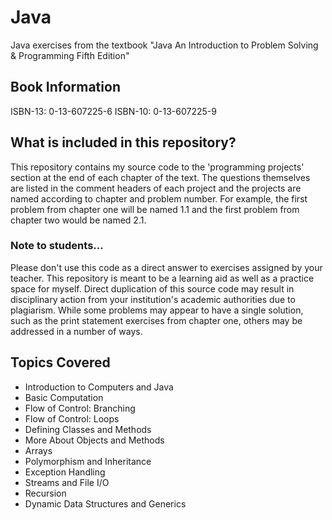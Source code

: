 # Java
Java exercises from the textbook "Java An Introduction to Problem Solving &amp; Programming Fifth Edition"

## Book Information
ISBN-13: 0-13-607225-6
ISBN-10: 0-13-607225-9

## What is included in this repository?
This repository contains my source code to the 'programming projects' section at the end of each chapter of the text. The questions themselves are listed in the comment headers of each project and the projects are named according to chapter and problem number. For example, the first problem from chapter one will be named 1.1 and the first problem from chapter two would be named 2.1.

### Note to students...
Please don't use this code as a direct answer to exercises assigned by your teacher. This repository is meant to be a learning aid as well as a practice space for myself. Direct duplication of this source code may result in disciplinary action from your institution's academic authorities due to plagiarism. While some problems may appear to have a single solution, such as the print statement exercises from chapter one, others may be addressed in a number of ways.

## Topics Covered
* Introduction to Computers and Java
* Basic Computation
* Flow of Control: Branching
* Flow of Control: Loops
* Defining Classes and Methods
* More About Objects and Methods
* Arrays
* Polymorphism and Inheritance
* Exception Handling
* Streams and File I/O
* Recursion
* Dynamic Data Structures and Generics
